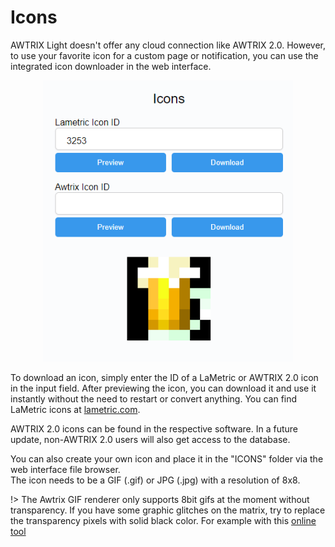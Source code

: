 # Icons

AWTRIX Light doesn't offer any cloud connection like AWTRIX 2.0. However, to use your favorite icon for a custom page or notification, you can use the integrated icon downloader in the web interface.

<div align=center>
<img width="400" src="icons.png"/>
</div>

To download an icon, simply enter the ID of a LaMetric or AWTRIX 2.0 icon in the input field. After previewing the icon, you can download it and use it instantly without the need to restart or convert anything. You can find LaMetric icons at [lametric.com](https://developer.lametric.com/icons).

AWTRIX 2.0 icons can be found in the respective software. In a future update, non-AWTRIX 2.0 users will also get access to the database.

You can also create your own icon and place it in the "ICONS" folder via the web interface file browser.  
The icon needs to be a GIF (.gif) or JPG (.jpg) with a resolution of 8x8.
  
!> The Awtrix GIF renderer only supports 8bit gifs at the moment without transparency.
If you have some graphic glitches on the matrix, try to replace the transparency pixels with solid black color.
For example with this [online tool](https://onlinegiftools.com/add-gif-background)